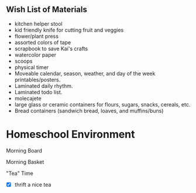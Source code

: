 ## Wish List of Materials

* kitchen helper stool
* kid friendly knife for cutting fruit and veggies
* flower/plant press
* assorted colors of tape
* scrapbook to save Kai's crafts
* watercolor paper
* scoops 
* physical timer
* Moveable calendar, season, weather, and day of the week printables/posters.
* Laminated daily rhythm.
* Laminated todo list.
* molecajete
* large glass or ceramic containers for flours, sugars, snacks, cereals, etc.
* Bread containers (sandwich bread, loaves, and muffins/buns)

# Homeschool Environment

Morning Board

Morning Basket

"Tea" Time

- [x] thrift a nice tea 